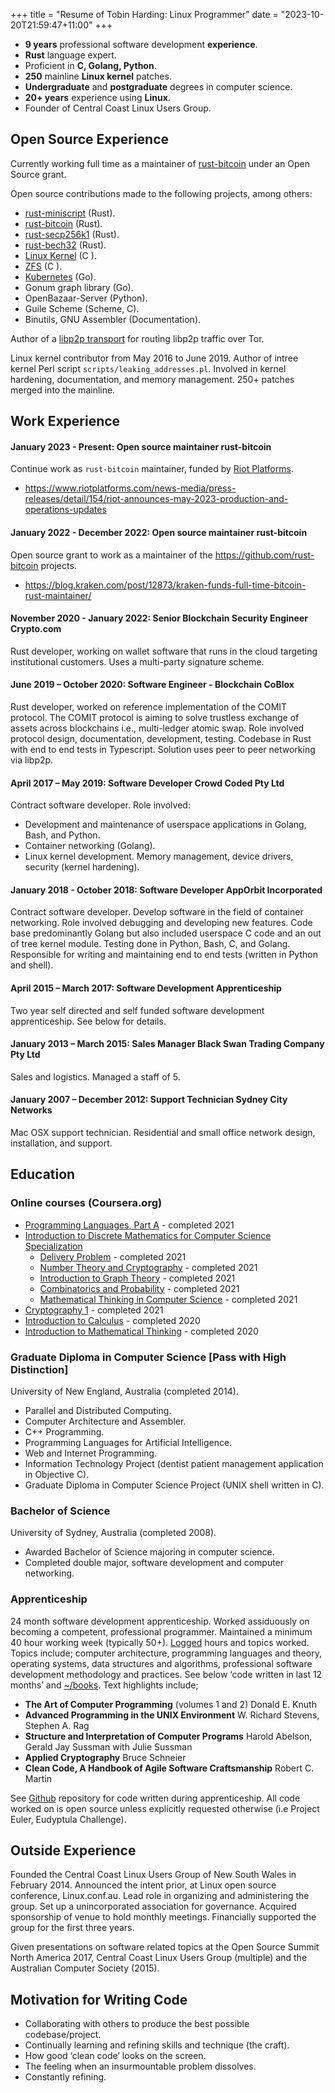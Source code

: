 +++
title = "Resume of Tobin Harding: Linux Programmer"
date = "2023-10-20T21:59:47+11:00"
+++

* **9 years** professional software development **experience**.
* **Rust** language expert.
* Proficient in **C, Golang, Python**.
* **250** mainline **Linux kernel** patches.
* **Undergraduate** and **postgraduate** degrees in computer science.
* **20+ years** experience using **Linux**.
* Founder of Central Coast Linux Users Group.

## Open Source Experience

Currently working full time as a maintainer of [rust-bitcoin](https://github.com/rust-bitcoin/rust-bitcoin)
under an Open Source grant.

Open source contributions made to the following projects, among others:

* [rust-miniscript](https://github.com/rust-bitcoin/rust-miniscript) (Rust).
* [rust-bitcoin](https://github.com/rust-bitcoin/rust-bitcoin) (Rust).
* [rust-secp256k1](https://github.com/rust-bitcoin/rust-secp256k1) (Rust).
* [rust-bech32](https://github.com/rust-bitcoin/rust-bech32) (Rust).
* [Linux Kernel](http://git.kernel.org/cgit/linux/kernel/git/torvalds/linux.git/log/?qt=grep&q=me%40tobin.cc) (C ).
* [ZFS](https://github.com/pulls?utf8=%E2%9C%93&q=is%3Apr+author%3Atcharding+zfs+) (C ).
* [Kubernetes](https://github.com/pulls?utf8=%E2%9C%93&q=is%3Apr+author%3Atcharding+kubernetes+) (Go).
* Gonum graph library (Go).
* OpenBazaar-Server (Python).
* Guile Scheme (Scheme, C).
* Binutils, GNU Assembler (Documentation).

Author of a [libp2p transport](https://github.com/comit-network/rust-libp2p-tokio-socks5) for
routing libp2p traffic over Tor.

Linux kernel contributor from May 2016 to June 2019. Author of intree kernel Perl script
`scripts/leaking_addresses.pl`. Involved in kernel hardening, documentation, and memory management.
250+ patches merged into the mainline.

## Work Experience

#### January 2023 - Present: **Open source maintainer** rust-bitcoin

Continue work as `rust-bitcoin` maintainer, funded by [Riot Platforms](https://www.riotplatforms.com/).

- https://www.riotplatforms.com/news-media/press-releases/detail/154/riot-announces-may-2023-production-and-operations-updates

#### January 2022 - December 2022: **Open source maintainer** rust-bitcoin

Open source grant to work as a maintainer of the https://github.com/rust-bitcoin projects.

- https://blog.kraken.com/post/12873/kraken-funds-full-time-bitcoin-rust-maintainer/

#### November 2020 - January 2022: **Senior Blockchain Security Engineer** Crypto.com

Rust developer, working on wallet software that runs in the cloud targeting
institutional customers. Uses a multi-party signature scheme.

#### June 2019 – October 2020: **Software Engineer - Blockchain** CoBlox

Rust developer, worked on reference implementation of the COMIT protocol. The
COMIT protocol is aiming to solve trustless exchange of assets across
blockchains i.e., multi-ledger atomic swap. Role involved protocol design,
documentation, development, testing. Codebase in Rust with end to end tests
in Typescript. Solution uses peer to peer networking via libp2p.

#### April 2017 – May 2019: **Software Developer** Crowd Coded Pty Ltd

Contract software developer. Role involved:
- Development and maintenance of userspace applications in Golang, Bash, and Python.
- Container networking (Golang).
- Linux kernel development.  Memory management, device drivers, security (kernel
hardening).

#### January 2018 - October 2018: **Software Developer** AppOrbit Incorporated

Contract software developer. Develop software in the field of container
networking. Role involved debugging and developing new features. Code base
predominantly Golang but also included userspace C code and an out of tree
kernel module. Testing done in Python, Bash, C, and Golang. Responsible for
writing and maintaining end to end tests (written in Python and shell).

#### April 2015 – March 2017: **Software Development Apprenticeship**

Two year self directed and self funded software development apprenticeship. See
below for details.

#### January 2013 – March 2015: **Sales Manager** Black Swan Trading Company Pty Ltd

Sales and logistics. Managed a staff of 5.

#### January 2007 – December 2012: **Support Technician** Sydney City Networks

Mac OSX support technician. Residential and small office network design,
installation, and support.

## Education

### Online courses (Coursera.org)

* [Programming Languages, Part A](https://www.coursera.org/learn/programming-languages) - completed 2021
* [Introduction to Discrete Mathematics for Computer Science Specialization](https://www.coursera.org/specializations/discrete-mathematics)
  * [Delivery Problem](https://www.coursera.org/learn/delivery-problem) - completed 2021
  * [Number Theory and Cryptography](https://www.coursera.org/learn/number-theory-cryptography) - completed 2021
  * [Introduction to Graph Theory](https://www.coursera.org/learn/graphs) - completed 2021
  * [Combinatorics and Probability](https://www.coursera.org/learn/combinatorics) - completed 2021
  * [Mathematical Thinking in Computer Science](https://www.coursera.org/learn/what-is-a-proof) - completed 2021
* [Cryptography 1](https://www.coursera.org/learn/crypto) - completed 2021
* [Introduction to Calculus](https://www.coursera.org/learn/introduction-to-calculus) - completed 2020
* [Introduction to Mathematical Thinking](https://www.coursera.org/learn/mathematical-thinking/) - completed 2020


### Graduate Diploma in Computer Science [Pass with High Distinction]

University of New England, Australia (completed 2014).

* Parallel and Distributed Computing.
* Computer Architecture and Assembler.
* C++ Programming.
* Programming Languages for Artificial Intelligence.
* Web and Internet Programming.
* Information Technology Project (dentist patient management application in Objective C).
* Graduate Diploma in Computer Science Project (UNIX shell written in C).

### Bachelor of Science

University of Sydney, Australia (completed 2008).

* Awarded Bachelor of Science majoring in computer science.
* Completed double major, software development and computer networking.

### Apprenticeship

24 month software development apprenticeship.  Worked assiduously on becoming a
competent, professional programmer.  Maintained a minimum 40 hour working week
(typically 50+).
 [Logged](https://github.com/tcharding/work-logs) hours and topics
worked.  Topics include; computer architecture,
programming languages and theory, operating systems, data structures
and algorithms, professional software development methodology and practices.  See
below ‘code written in last 12 months’ and
[~/books](http://tobin.cc/reading-list).  Text highlights include;

* **The Art of Computer Programming** (volumes 1 and 2) Donald E. Knuth
* **Advanced Programming in the UNIX Environment** W. Richard Stevens, Stephen A. Rag
* **Structure and Interpretation of Computer Programs** Harold Abelson, Gerald
  Jay Sussman with Julie Sussman
* **Applied Cryptography** Bruce Schneier
* **Clean Code, A Handbook of Agile Software Craftsmanship** Robert C. Martin

See [Github](https://github.com/tcharding/self_learning) repository for code
written during apprenticeship.  All code worked on is open source unless
explicitly requested otherwise (i.e Project Euler, Eudyptula Challenge).

## Outside Experience

Founded the Central Coast Linux Users Group of New South Wales in
February 2014.  Announced the intent prior, at Linux open source
conference, Linux.conf.au.  Lead role in organizing and administering
the group.  Set up a unincorporated association for
governance.  Acquired sponsorship of venue to hold monthly
meetings.  Financially supported the group for the first three years.

Given presentations on software related topics at the Open Source Summit North
America 2017, Central Coast Linux Users Group (multiple) and the Australian
Computer Society (2015).

## Motivation for Writing Code

* Collaborating with others to produce the best possible codebase/project.
* Continually learning and refining skills and technique (the craft).
* How good ‘clean code’ looks on the screen.
* The feeling when an insurmountable problem dissolves.
* Constantly refining.
